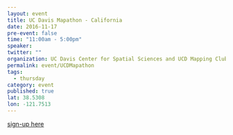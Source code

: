 ```yaml
---
layout: event
title: UC Davis Mapathon - California
date: 2016-11-17
pre-event: false
time: "11:00am - 5:00pm"
speaker: 
twitter: ""
organization: UC Davis Center for Spatial Sciences and UCD Mapping Club
permalink: event/UCDMapathon
tags: 
  - thursday
category: event
published: true
lat: 38.5308
lon: -121.7513
---
```


[sign-up here](https://www.facebook.com/events/266324140430869/)
